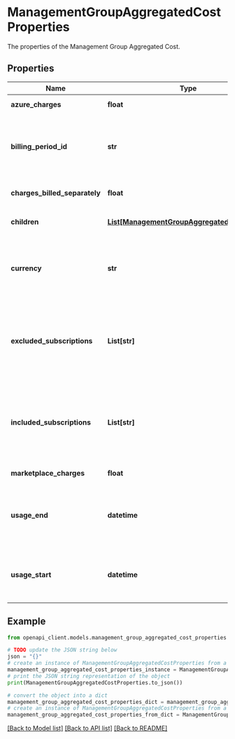 # ManagementGroupAggregatedCostProperties

The properties of the Management Group Aggregated Cost.

## Properties

Name | Type | Description | Notes
------------ | ------------- | ------------- | -------------
**azure_charges** | **float** | Azure Charges. | [optional] [readonly] 
**billing_period_id** | **str** | The id of the billing period resource that the aggregated cost belongs to. | [optional] [readonly] 
**charges_billed_separately** | **float** | Charges Billed Separately. | [optional] [readonly] 
**children** | [**List[ManagementGroupAggregatedCostResult]**](ManagementGroupAggregatedCostResult.md) | Children of a management group | [optional] 
**currency** | **str** | The ISO currency in which the meter is charged, for example, USD. | [optional] [readonly] 
**excluded_subscriptions** | **List[str]** | List of subscription Guids excluded from the calculation of aggregated cost | [optional] 
**included_subscriptions** | **List[str]** | List of subscription Guids included in the calculation of aggregated cost | [optional] 
**marketplace_charges** | **float** | Marketplace Charges. | [optional] [readonly] 
**usage_end** | **datetime** | The end of the date time range covered by the aggregated cost. | [optional] [readonly] 
**usage_start** | **datetime** | The start of the date time range covered by aggregated cost. | [optional] [readonly] 

## Example

```python
from openapi_client.models.management_group_aggregated_cost_properties import ManagementGroupAggregatedCostProperties

# TODO update the JSON string below
json = "{}"
# create an instance of ManagementGroupAggregatedCostProperties from a JSON string
management_group_aggregated_cost_properties_instance = ManagementGroupAggregatedCostProperties.from_json(json)
# print the JSON string representation of the object
print(ManagementGroupAggregatedCostProperties.to_json())

# convert the object into a dict
management_group_aggregated_cost_properties_dict = management_group_aggregated_cost_properties_instance.to_dict()
# create an instance of ManagementGroupAggregatedCostProperties from a dict
management_group_aggregated_cost_properties_from_dict = ManagementGroupAggregatedCostProperties.from_dict(management_group_aggregated_cost_properties_dict)
```
[[Back to Model list]](../README.md#documentation-for-models) [[Back to API list]](../README.md#documentation-for-api-endpoints) [[Back to README]](../README.md)


